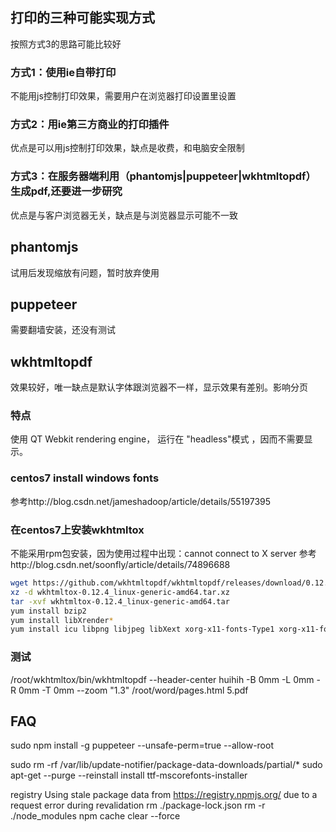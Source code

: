 ## 打印的三种可能实现方式
按照方式3的思路可能比较好

### 方式1：使用ie自带打印
不能用js控制打印效果，需要用户在浏览器打印设置里设置

### 方式2：用ie第三方商业的打印插件
优点是可以用js控制打印效果，缺点是收费，和电脑安全限制

### 方式3：在服务器端利用（phantomjs|puppeteer|wkhtmltopdf）生成pdf,还要进一步研究
优点是与客户浏览器无关，缺点是与浏览器显示可能不一致

## phantomjs
试用后发现缩放有问题，暂时放弃使用

## puppeteer
需要翻墙安装，还没有测试

## wkhtmltopdf
效果较好，唯一缺点是默认字体跟浏览器不一样，显示效果有差别。影响分页
### 特点
使用 QT Webkit rendering engine， 运行在 "headless"模式 ，因而不需要显示。
### centos7 install windows fonts
参考http://blog.csdn.net/jameshadoop/article/details/55197395
### 在centos7上安装wkhtmltox
不能采用rpm包安装，因为使用过程中出现：cannot connect to X server
参考http://blog.csdn.net/soonfly/article/details/74896688
```bash
wget https://github.com/wkhtmltopdf/wkhtmltopdf/releases/download/0.12.4/wkhtmltox-0.12.4_linux-generic-amd64.tar.xz
xz -d wkhtmltox-0.12.4_linux-generic-amd64.tar.xz
tar -xvf wkhtmltox-0.12.4_linux-generic-amd64.tar
yum install bzip2
yum install libXrender*
yum install icu libpng libjpeg libXext xorg-x11-fonts-Type1 xorg-x11-fonts-75dpi
```
### 测试
/root/wkhtmltox/bin/wkhtmltopdf --header-center huihih -B 0mm -L 0mm -R 0mm -T 0mm --zoom "1.3" /root/word/pages.html 5.pdf



## FAQ
sudo npm install -g puppeteer --unsafe-perm=true --allow-root

sudo rm -rf /var/lib/update-notifier/package-data-downloads/partial/*
sudo apt-get --purge --reinstall install ttf-mscorefonts-installer


registry Using stale package data from https://registry.npmjs.org/ due to a request error during revalidation
rm ./package-lock.json
rm -r ./node_modules
npm cache clear --force